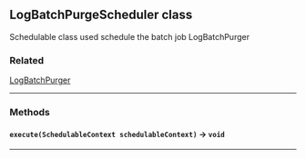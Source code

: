 ## LogBatchPurgeScheduler class

Schedulable class used schedule the batch job LogBatchPurger

### Related

[LogBatchPurger](nebula-logger-docs/log-management/LogBatchPurger.md)

---
### Methods
#### `execute(SchedulableContext schedulableContext)` → `void`
---
